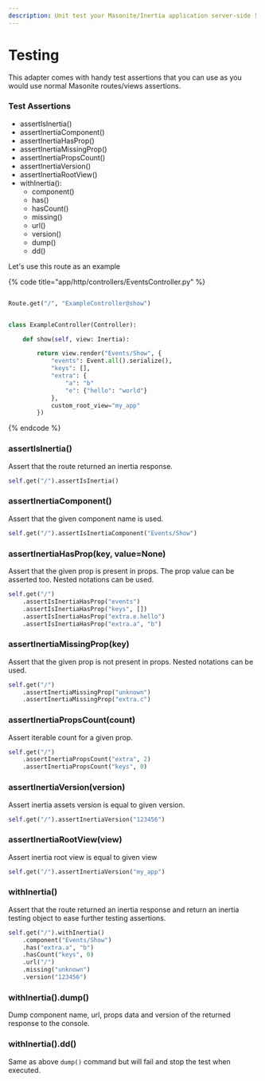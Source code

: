 ```yaml
---
description: Unit test your Masonite/Inertia application server-side !
---
```


# Testing

This adapter comes with handy test assertions that you can use as you would use normal Masonite routes/views assertions.

### Test Assertions

- assertIsInertia\(\)
- assertInertiaComponent\(\)
- assertInertiaHasProp\(\)
- assertInertiaMissingProp\(\)
- assertInertiaPropsCount\(\)
- assertInertiaVersion\(\)
- assertInertiaRootView\(\)
- withInertia\(\):
  - component()
  - has()
  - hasCount()
  - missing()
  - url()
  - version()
  - dump()
  - dd()

Let's use this route as an example

{% code title="app/http/controllers/EventsController.py" %}

```python

Route.get("/", "ExampleController@show")


class ExampleController(Controller):

    def show(self, view: Inertia):

        return view.render("Events/Show", {
            "events": Event.all().serialize(),
            "keys": [],
            "extra": {
                "a": "b"
                "e": {"hello": "world"}
            },
            custom_root_view="my_app"
        })
```

{% endcode %}

### assertIsInertia\(\)

Assert that the route returned an inertia response.

```python
self.get("/").assertIsInertia()
```

### assertInertiaComponent\(\)

Assert that the given component name is used.

```python
self.get("/").assertIsInertiaComponent("Events/Show")
```

### assertInertiaHasProp\(key, value=None\)

Assert that the given prop is present in props. The prop value can be asserted too. Nested notations can be used.

```python
self.get("/")
    .assertIsInertiaHasProp("events")
    .assertIsInertiaHasProp("keys", [])
    .assertIsInertiaHasProp("extra.e.hello")
    .assertIsInertiaHasProp("extra.a", "b")
```

### assertInertiaMissingProp\(key\)

Assert that the given prop is not present in props. Nested notations can be used.

```python
self.get("/")
    .assertInertiaMissingProp("unknown")
    .assertInertiaMissingProp("extra.c")
```

### assertInertiaPropsCount\(count\)

Assert iterable count for a given prop.

```python
self.get("/")
    .assertInertiaPropsCount("extra", 2)
    .assertInertiaPropsCount("keys", 0)
```

### assertInertiaVersion\(version\)

Assert inertia assets version is equal to given version.

```python
self.get("/").assertInertiaVersion("123456")
```

### assertInertiaRootView\(view\)

Assert inertia root view is equal to given view

```python
self.get("/").assertInertiaVersion("my_app")
```

### withInertia\(\)

Assert that the route returned an inertia response and return an inertia testing object to ease further testing assertions.

```python
self.get("/").withInertia()
    .component("Events/Show")
    .has("extra.a", "b")
    .hasCount("keys", 0)
    .url("/")
    .missing("unknown")
    .version("123456")
```

### withInertia\(\).dump()

Dump component name, url, props data and version of the returned response to the console.

### withInertia\(\).dd()

Same as above `dump()` command but will fail and stop the test when executed.
